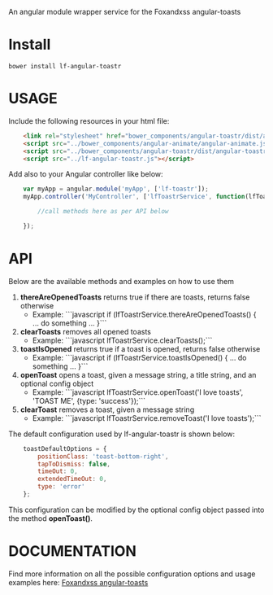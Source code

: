 An angular module wrapper service for the Foxandxss angular-toasts


Install
=======
```
bower install lf-angular-toastr
```

USAGE
=====
Include the following resources in your html file:

```html
    <link rel="stylesheet" href="bower_components/angular-toastr/dist/angular-toastr.css">
    <script src="../bower_components/angular-animate/angular-animate.js"></script>
    <script src="../bower_components/angular-toastr/dist/angular-toastr.tpls.js"></script>
    <script src="../lf-angular-toastr.js"></script>
```

Add also to your Angular controller like below:

```javascript
    var myApp = angular.module('myApp', ['lf-toastr']);
    myApp.controller('MyController', ['lfToastrService', function(lfToastrService) {

        //call methods here as per API below

    });
```

API
===
Below are the available methods and examples on how to use them
<ol>
    <li><b>thereAreOpenedToasts</b> returns true if there are toasts, returns false otherwise
        <ul><li>Example: ```javascript if (lfToastrService.thereAreOpenedToasts() { ... do something ... }```</li></ul>
    </li>
    <li><b>clearToasts</b> removes all opened toasts
        <ul><li>Example: ```javascript lfToastrService.clearToasts();```</li></ul>
    </li>
    <li><b>toastIsOpened</b> returns true if a toast is opened, returns false otherwise
        <ul><li>Example: ```javascript if (lfToastrService.toastIsOpened() { ... do something ... }```</li></ul>
    </li>
    <li><b>openToast</b> opens a toast, given a message string, a title string, and an optional config object
        <ul><li>Example: ```javascript lfToastrService.openToast('I love toasts', 'TOAST ME', {type: 'success'});```</li></ul>
    </li>
    <li><b>clearToast</b> removes a toast, given a message string
        <ul><li>Example: ```javascript lfToastrService.removeToast('I love toasts');```</li></ul>
    </li>
</ol>

The default configuration used by lf-angular-toastr is shown below:

```javascript
    toastDefaultOptions = {
        positionClass: 'toast-bottom-right',
        tapToDismiss: false,
        timeOut: 0,
        extendedTimeOut: 0,
        type: 'error'
    };
```

This configuration can be modified by the optional config object passed into the method <b>openToast()</b>.

DOCUMENTATION
=============
Find more information on all the possible configuration options and usage examples here:
<a href="https://github.com/Foxandxss/angular-toastr">Foxandxss angular-toasts</a>
